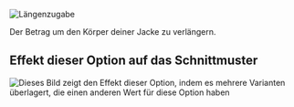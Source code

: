 ![Längenzugabe](lengthbonus.svg)

Der Betrag um den Körper deiner Jacke zu verlängern.

## Effekt dieser Option auf das Schnittmuster

![Dieses Bild zeigt den Effekt dieser Option, indem es mehrere Varianten überlagert, die einen anderen Wert für diese Option haben](jaeger_lengthbonus_sample.svg "Effekt dieser Option auf das Schnittmuster")
